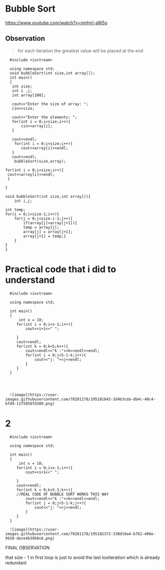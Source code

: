 # Bubble Sort

https://www.youtube.com/watch?v=nmhjrI-aW5o


## Observation 

>  for each iteration the greatest value will be placed at the end

      #include <iostream>

      using namespace std;
      void bubbleSort(int size,int array[]);
      int main()
      {
       int size;
       int i ,j;
       int array[100];

       cout<<"Enter the size of array: ";
       cin>>size;

       cout<<"Enter the elements: ";
       for(int i = 0;i<size;i++){
           cin>>array[i];
       }

       cout<<endl;
        for(int i = 0;i<size;i++){
           cout<<array[i]<<endl;
       }
       cout<<endl;
        bubbleSort(size,array);
 
    for(int i = 0;i<size;i++){
     cout<<array[i]<<endl;
     }

    }

    void bubbleSort(int size,int array[]){
        int i,j;
    
    int temp;
    for(i = 0;i<size-1;i++){
        for(j = 0;j<size-i-1;j++){
            if(array[j]>array[j+1]){
            temp = array[j];
            array[j] = array[j+1];
            array[j+1] = temp;}
        }
    }
    }


# Practical code that i did to understand

      #include <iostream>

      using namespace std;

      int main()
      {
          int x = 10;
         for(int i = 0;i<x-1;i++){
             cout<<i+1<<" ";

         }
         cout<<endl;
         for(int k = 0;k<5;k++){
             cout<<endl<<"k :"<<k<<endl<<endl;
             for(int j = 0;j<5-1-k;j++){
                 cout<<"j: "<<j<<endl;
             }
         }
      }
      
      
      
      
      ![image](https://user-images.githubusercontent.com/70281178/195181843-3d4b3cda-db4c-40c4-bfd9-11f5858fd389.png)
      
      
      
   # 2
   
      #include <iostream>

      using namespace std;

      int main()
      {
          int x = 10;
         for(int i = 0;i<x-1;i++){
             cout<<i+1<<" ";

         }
         cout<<endl;
         for(int k = 0;k<5-1;k++){   
         //REAL CODE OF BUBBLE SORT WORKS THIS WAY
             cout<<endl<<"k :"<<k<<endl<<endl;
             for(int j = 0;j<5-1-k;j++){
                 cout<<"j: "<<j<<endl;
             }
         }
      }
      
      ![image](https://user-images.githubusercontent.com/70281178/195182372-330d10a4-b762-406e-9918-dece4b3958c6.png)


FINAL OBSERVATION 

that size - 1 in first loop is just to avoid the last looiteration which is already redundant
